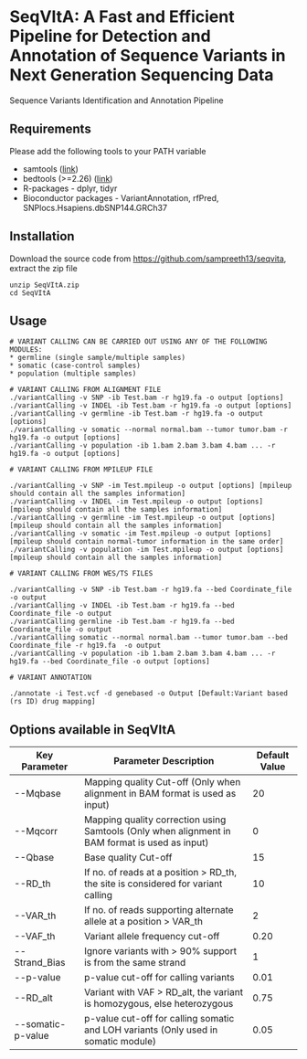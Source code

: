 # SeqVItA: A Fast and Efficient Pipeline for Detection and Annotation of Sequence Variants in Next Generation Sequencing Data

Sequence Variants Identification and Annotation Pipeline

## Requirements
Please add the following tools to your PATH variable 
* samtools ([link](https://sourceforge.net/projects/samtools/))
* bedtools (>=2.26) ([link](http://bedtools.readthedocs.org/en/latest/content/installation.html))
* R-packages - dplyr, tidyr 
* Bioconductor packages - VariantAnnotation, rfPred, SNPlocs.Hsapiens.dbSNP144.GRCh37

## Installation
Download the source code from https://github.com/sampreeth13/seqvita, extract the zip file

```
unzip SeqVItA.zip
cd SeqVItA

```
## Usage

```
# VARIANT CALLING CAN BE CARRIED OUT USING ANY OF THE FOLLOWING MODULES:
* germline (single sample/multiple samples)
* somatic (case-control samples)
* population (multiple samples)

# VARIANT CALLING FROM ALIGNMENT FILE
./variantCalling -v SNP -ib Test.bam -r hg19.fa -o output [options]
./variantCalling -v INDEL -ib Test.bam -r hg19.fa -o output [options]
./variantCalling -v germline -ib Test.bam -r hg19.fa -o output [options]
./variantCalling -v somatic --normal normal.bam --tumor tumor.bam -r hg19.fa -o output [options]
./variantCalling -v population -ib 1.bam 2.bam 3.bam 4.bam ... -r hg19.fa -o output [options]

# VARIANT CALLING FROM MPILEUP FILE

./variantCalling -v SNP -im Test.mpileup -o output [options] [mpileup should contain all the samples information]
./variantCalling -v INDEL -im Test.mpileup -o output [options] [mpileup should contain all the samples information]
./variantCalling -v germline -im Test.mpileup -o output [options] [mpileup should contain all the samples information]
./variantCalling -v somatic -im Test.mpileup -o output [options] [mpileup should contain normal-tumor information in the same order]
./variantCalling -v population -im Test.mpileup -o output [options] [mpileup should contain all the samples information]

# VARIANT CALLING FROM WES/TS FILES

./variantCalling -v SNP -ib Test.bam -r hg19.fa --bed Coordinate_file -o output
./variantCalling -v INDEL -ib Test.bam -r hg19.fa --bed Coordinate_file -o output 
./variantCalling germline -ib Test.bam -r hg19.fa --bed Coordinate_file -o output
./variantCalling somatic --normal normal.bam --tumor tumor.bam --bed Coordinate_file -r hg19.fa  -o output
./variantCalling -v population -ib 1.bam 2.bam 3.bam 4.bam ... -r hg19.fa --bed Coordinate_file -o output [options]

# VARIANT ANNOTATION

./annotate -i Test.vcf -d genebased -o Output [Default:Variant based (rs ID) drug mapping]

```
## Options available in SeqVItA

| Key Parameter | Parameter Description | Default Value |
|---|---|---|
| --Mqbase | Mapping quality Cut-off (Only when alignment in BAM format is used as input)| 20 |
| --Mqcorr | Mapping quality correction using Samtools (Only when alignment in BAM format is used as input) | 0 |
| --Qbase |	Base quality Cut-off | 15 |
| --RD_th |	If no. of reads at a position > RD_th, the site is considered for variant calling |	10 |
| --VAR_th |	If no. of reads supporting alternate allele at a position > VAR_th | 2 |
| --VAF_th | Variant allele frequency  cut-off	 | 0.20 |
|	--Strand_Bias	|Ignore variants with > 90% support is from the same strand |	1 |
| --p-value	| p-value cut-off for calling variants | 0.01 |
| --RD_alt	| Variant with VAF > RD_alt, the variant is homozygous, else heterozygous	| 0.75 |
| --somatic-p-value | p-value cut-off for calling somatic and LOH variants (Only used in somatic module)| 0.05 |

